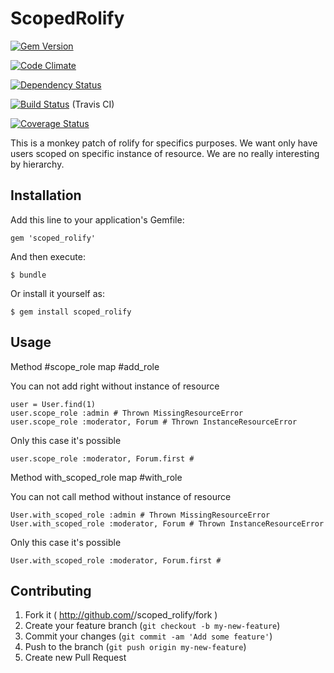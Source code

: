 # ScopedRolify

[![Gem Version](https://badge.fury.io/rb/scoped_rolify.png)](http://badge.fury.io/rb/scoped_rolify)

[![Code Climate](https://codeclimate.com/github/joel/scoped_rolify.png)](https://codeclimate.com/github/joel/scoped_rolify)

[![Dependency Status](https://gemnasium.com/joel/scoped_rolify.png)](https://gemnasium.com/joel/scoped_rolify)

[![Build Status](https://travis-ci.org/joel/scoped_rolify.png?branch=master)](https://travis-ci.org/joel/scoped_rolify) (Travis CI)

[![Coverage Status](https://coveralls.io/repos/joel/scoped_rolify/badge.png)](https://coveralls.io/r/joel/scoped_rolify)

This is a monkey patch of rolify for specifics purposes. We want only have users scoped on specific instance of resource. We are no really interesting by hierarchy.

## Installation

Add this line to your application's Gemfile:

    gem 'scoped_rolify'

And then execute:

    $ bundle

Or install it yourself as:

    $ gem install scoped_rolify

## Usage

Method #scope_role map #add_role

You can not add right without instance of resource

    user = User.find(1)
    user.scope_role :admin # Thrown MissingResourceError
    user.scope_role :moderator, Forum # Thrown InstanceResourceError

Only this case it's possible

    user.scope_role :moderator, Forum.first #

Method with_scoped_role map #with_role

You can not call method without instance of resource

    User.with_scoped_role :admin # Thrown MissingResourceError
    User.with_scoped_role :moderator, Forum # Thrown InstanceResourceError

Only this case it's possible

    User.with_scoped_role :moderator, Forum.first #

## Contributing

1. Fork it ( http://github.com/<my-github-username>/scoped_rolify/fork )
2. Create your feature branch (`git checkout -b my-new-feature`)
3. Commit your changes (`git commit -am 'Add some feature'`)
4. Push to the branch (`git push origin my-new-feature`)
5. Create new Pull Request
